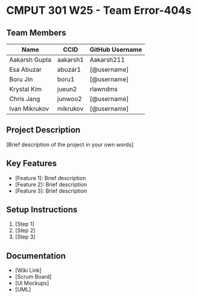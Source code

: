 # CMPUT 301 W25 - Team Error-404s

## Team Members

| Name          | CCID     | GitHub Username |
| -----------   | ------   | --------------- |
| Aakarsh Gupta | aakarsh1 | Aakarsh211      |
| Esa Abuzar    | abuzar1  | [@username]     |
| Boru Jin      | boru1    | [@username]     |
| Krystal Kim   | jueun2   | rlawndms        |
| Chris Jang    | junwoo2  | [@username]     |
| Ivan Mikrukov | mikrukov | [@username]     |

## Project Description

[Brief description of the project in your own words]

## Key Features

- [Feature 1]: Brief description
- [Feature 2]: Brief description
- [Feature 3]: Brief description

## Setup Instructions

1. [Step 1]
2. [Step 2]
3. [Step 3]

## Documentation

- [Wiki Link]
- [Scrum Board]
- [UI Mockups]
- [UML]
